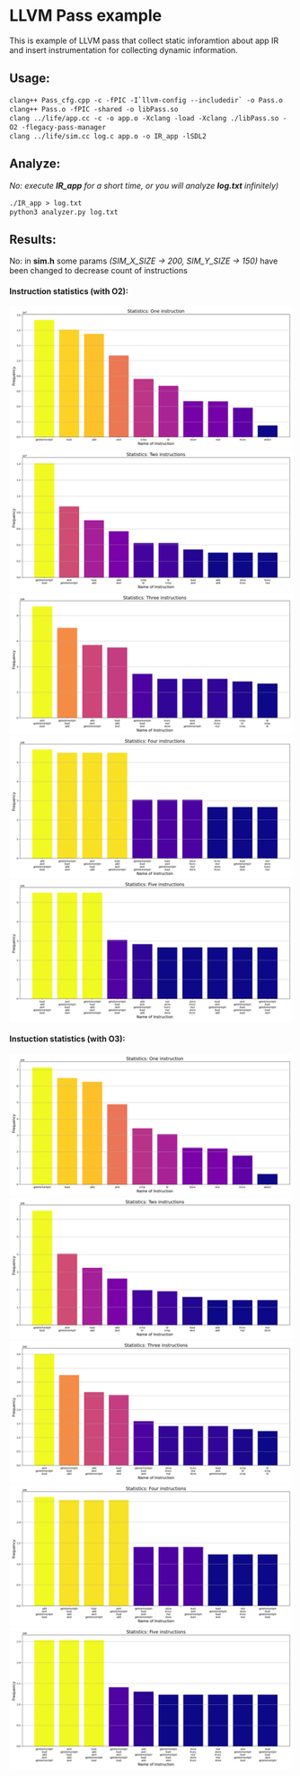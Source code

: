 # LLVM Pass example
This is example of LLVM pass that collect static inforamtion about app IR and insert instrumentation for collecting dynamic information.

## Usage:
```
clang++ Pass_cfg.cpp -c -fPIC -I`llvm-config --includedir` -o Pass.o
clang++ Pass.o -fPIC -shared -o libPass.so
clang ../life/app.cc -c -o app.o -Xclang -load -Xclang ./libPass.so -O2 -flegacy-pass-manager
clang ../life/sim.cc log.c app.o -o IR_app -lSDL2
```

## Analyze:
*No: execute __IR_app__ for a short time, or you will analyze __log.txt__ infinitely)*
```
./IR_app > log.txt
python3 analyzer.py log.txt
```

## Results:
No: in __sim.h__ some params _(SIM_X_SIZE -> 200, SIM_Y_SIZE -> 150)_ have been changed to decrease count of instructions


#### Instruction statistics (with O2):
![One instruction](images/O2/image_1.png)
![Two instructions](images/O2/image_2.png)
![Three instructions](images/O2/image_3.png)
![Four instructions](images/O2/image_4.png)
![Five instructions](images/O2/image_5.png)


#### Instuction statistics (with O3):
![One instruction](images/O3/image_1.png)
![Two instructions](images/O3/image_2.png)
![Three instructions](images/O3/image_3.png)
![Four instructions](images/O3/image_4.png)
![Five instructions](images/O3/image_5.png)